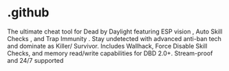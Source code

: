# .github
The ultimate cheat tool for Dead by Daylight featuring ESP vision , Auto Skill Checks , and Trap Immunity . Stay undetected with advanced anti-ban tech and dominate as Killer/ Survivor. Includes Wallhack, Force Disable Skill Checks, and memory read/write capabilities for DBD 2.0+. Stream-proof and 24/7 supported
